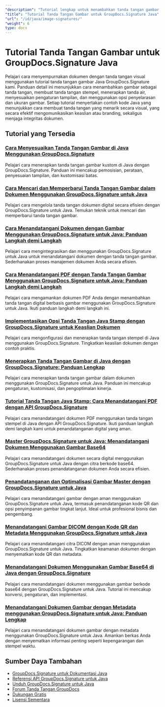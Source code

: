 ```yaml
---
"description": "Tutorial lengkap untuk menambahkan tanda tangan gambar, tanda air, dan stempel ke dokumen menggunakan GroupDocs.Signature untuk Java."
"title": "Tutorial Tanda Tangan Gambar untuk GroupDocs.Signature Java"
"url": "/id/java/image-signatures/"
"weight": 6
type: docs
---
```

# Tutorial Tanda Tangan Gambar untuk GroupDocs.Signature Java

Pelajari cara menyempurnakan dokumen dengan tanda tangan visual menggunakan tutorial tanda tangan gambar Java GroupDocs.Signature kami. Panduan detail ini menunjukkan cara menambahkan gambar sebagai tanda tangan, membuat tanda tangan stempel, menerapkan tanda air, menyesuaikan pengaturan tampilan, dan menggunakan opsi penyelarasan dan ukuran gambar. Setiap tutorial menyertakan contoh kode Java yang menunjukkan cara membuat tanda tangan yang menarik secara visual, yang secara efektif mengomunikasikan keaslian atau branding, sekaligus menjaga integritas dokumen.

## Tutorial yang Tersedia

### [Cara Menyesuaikan Tanda Tangan Gambar di Java Menggunakan GroupDocs.Signature](./customize-image-signatures-java-groupdocs-signature/)
Pelajari cara menerapkan tanda tangan gambar kustom di Java dengan GroupDocs.Signature. Panduan ini mencakup pemosisian, perataan, penyesuaian tampilan, dan kustomisasi batas.

### [Cara Mencari dan Memperbarui Tanda Tangan Gambar dalam Dokumen Menggunakan GroupDocs.Signature untuk Java](./groupdocs-signature-java-image-signatures/)
Pelajari cara mengelola tanda tangan dokumen digital secara efisien dengan GroupDocs.Signature untuk Java. Temukan teknik untuk mencari dan memperbarui tanda tangan gambar.

### [Cara Menandatangani Dokumen dengan Gambar Menggunakan GroupDocs.Signature untuk Java: Panduan Langkah demi Langkah](./sign-documents-image-groupdocs-signature-java/)
Pelajari cara mengintegrasikan dan menggunakan GroupDocs.Signature untuk Java untuk menandatangani dokumen dengan tanda tangan gambar. Sederhanakan proses manajemen dokumen Anda secara efisien.

### [Cara Menandatangani PDF dengan Tanda Tangan Gambar Menggunakan GroupDocs.Signature untuk Java: Panduan Langkah demi Langkah](./sign-pdf-image-signature-groupdocs-java/)
Pelajari cara mengamankan dokumen PDF Anda dengan menambahkan tanda tangan digital berbasis gambar menggunakan GroupDocs.Signature untuk Java. Ikuti panduan langkah demi langkah ini.

### [Implementasikan Opsi Tanda Tangan Java Stamp dengan GroupDocs.Signature untuk Keaslian Dokumen](./implement-java-stamp-sign-options-groupdocs-signature/)
Pelajari cara mengonfigurasi dan menerapkan tanda tangan stempel di Java menggunakan GroupDocs.Signature. Tingkatkan keaslian dokumen dengan contoh praktis.

### [Menerapkan Tanda Tangan Gambar di Java dengan GroupDocs.Signature: Panduan Lengkap](./mastering-image-signatures-java-groupdocs/)
Pelajari cara menerapkan tanda tangan gambar dalam dokumen menggunakan GroupDocs.Signature untuk Java. Panduan ini mencakup pengaturan, kustomisasi, dan pengoptimalan kinerja.

### [Tutorial Tanda Tangan Java Stamp: Cara Menandatangani PDF dengan API GroupDocs.Signature](./java-groupdocs-signature-stamp-tutorial/)
Pelajari cara menandatangani dokumen PDF menggunakan tanda tangan stempel di Java dengan API GroupDocs.Signature. Ikuti panduan langkah demi langkah kami untuk penandatanganan digital yang aman.

### [Master GroupDocs.Signature untuk Java: Menandatangani Dokumen Menggunakan Gambar Base64](./groupdocs-signature-java-base64-image/)
Pelajari cara menandatangani dokumen secara digital menggunakan GroupDocs.Signature untuk Java dengan citra berkode base64. Sederhanakan proses penandatanganan dokumen Anda secara efisien.

### [Penandatanganan dan Optimalisasi Gambar Master dengan GroupDocs.Signature untuk Java](./groupdocs-signature-java-image-optimization/)
Pelajari cara menandatangani gambar dengan aman menggunakan GroupDocs.Signature untuk Java, termasuk penandatanganan kode QR dan opsi penyimpanan gambar tingkat lanjut. Ideal untuk profesional bisnis dan pengembang.

### [Menandatangani Gambar DICOM dengan Kode QR dan Metadata Menggunakan GroupDocs.Signature untuk Java](./sign-dicom-images-groupdocs-signature-java/)
Pelajari cara menandatangani citra DICOM dengan aman menggunakan GroupDocs.Signature untuk Java. Tingkatkan keamanan dokumen dengan menyematkan kode QR dan metadata.

### [Menandatangani Dokumen Menggunakan Gambar Base64 di Java dengan GroupDocs.Signature](./sign-document-base64-image-groupdocs-signature-java/)
Pelajari cara menandatangani dokumen menggunakan gambar berkode base64 dengan GroupDocs.Signature untuk Java. Tutorial ini mencakup konversi, pengaturan, dan implementasi.

### [Menandatangani Dokumen Gambar dengan Metadata menggunakan GroupDocs.Signature untuk Java: Panduan Lengkap](./sign-image-documents-metadata-groupdocs-signature-java/)
Pelajari cara menandatangani dokumen gambar dengan metadata menggunakan GroupDocs.Signature untuk Java. Amankan berkas Anda dengan menyematkan informasi penting seperti kepengarangan dan stempel waktu.

## Sumber Daya Tambahan

- [GroupDocs.Signature untuk Dokumentasi Java](https://docs.groupdocs.com/signature/java/)
- [Referensi API GroupDocs.Signature untuk Java](https://reference.groupdocs.com/signature/java/)
- [Unduh GroupDocs.Signature untuk Java](https://releases.groupdocs.com/signature/java/)
- [Forum Tanda Tangan GroupDocs](https://forum.groupdocs.com/c/signature)
- [Dukungan Gratis](https://forum.groupdocs.com/)
- [Lisensi Sementara](https://purchase.groupdocs.com/temporary-license/)